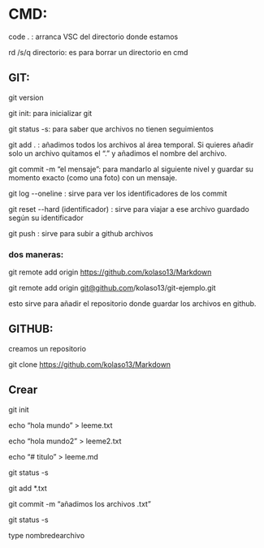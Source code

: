 # CMD:
code . : arranca VSC del directorio donde estamos 

rd /s/q directorio: es para borrar un directorio en cmd


## GIT:
git version

git init: para inicializar git

git status -s: para saber que archivos no tienen seguimientos

git add . : añadimos todos los archivos al área temporal. Si quieres añadir solo un archivo quitamos el “.” y añadimos el nombre del archivo.

git commit -m “el mensaje”: para mandarlo al siguiente nivel y guardar su momento exacto (como una foto) con un mensaje.

git log --oneline : sirve para ver los identificadores de los commit

git reset --hard (identificador) : sirve para viajar a ese archivo guardado según su identificador

git push : sirve para subir a github archivos

### dos maneras:
git remote add origin https://github.com/kolaso13/Markdown

git remote add origin git@github.com/kolaso13/git-ejemplo.git 
  
esto sirve para añadir el repositorio donde guardar los archivos en github.


## GITHUB:
creamos un repositorio


git clone https://github.com/kolaso13/Markdown





## Crear
git init

echo “hola mundo” > leeme.txt

echo “hola mundo2” > leeme2.txt

echo “# titulo” > leeme.md

git status -s

git add *.txt

git commit -m “añadimos los archivos .txt”

git status -s

type nombredearchivo